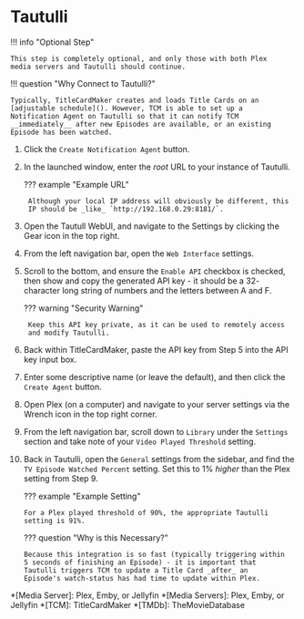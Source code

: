 # Tautulli

!!! info "Optional Step"

    This step is completely optional, and only those with both Plex
    media servers and Tautulli should continue.

!!! question "Why Connect to Tautulli?"

    Typically, TitleCardMaker creates and loads Title Cards on an
    [adjustable schedule](). However, TCM is able to set up a
    Notification Agent on Tautulli so that it can notify TCM
    __immediately__ after new Episodes are available, or an existing
    Episode has been watched.

1. Click the `Create Notification Agent` button.
2. In the launched window, enter the _root_ URL to your instance of
Tautulli.

    ??? example "Example URL"

        Although your local IP address will obviously be different, this
        IP should be _like_ `http://192.168.0.29:8181/`.

3. Open the Tautull WebUI, and navigate to the Settings by clicking the
Gear icon in the top right.
4. From the left navigation bar, open the `Web Interface` settings.
5. Scroll to the bottom, and ensure the `Enable API` checkbox is
checked, then show and copy the generated API key - it should be a 32-
character long string of numbers and the letters between A and F.

    ??? warning "Security Warning"

        Keep this API key private, as it can be used to remotely access
        and modify Tautulli.

6. Back within TitleCardMaker, paste the API key from Step 5 into the
API key input box.
7. Enter some descriptive name (or leave the default), and then click
the `Create Agent` button.
8. Open Plex (on a computer) and navigate to your server settings via
the Wrench icon in the top right corner.
9. From the left navigation bar, scroll down to `Library` under the
`Settings` section and take note of your `Video Played Threshold`
setting.
10. Back in Tautulli, open the `General` settings from the sidebar, and
find the `TV Episode Watched Percent` setting. Set this to 1% _higher_
than the Plex setting from Step 9.

    ??? example "Example Setting"

        For a Plex played threshold of 90%, the appropriate Tautulli
        setting is 91%.

    ??? question "Why is this Necessary?"
    
        Because this integration is so fast (typically triggering within
        5 seconds of finishing an Episode) - it is important that
        Tautulli triggers TCM to update a Title Card _after_ an
        Episode's watch-status has had time to update within Plex.

*[Media Server]: Plex, Emby, or Jellyfin
*[Media Servers]: Plex, Emby, or Jellyfin
*[TCM]: TitleCardMaker
*[TMDb]: TheMovieDatabase